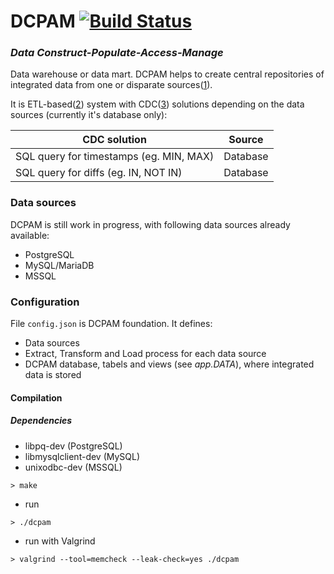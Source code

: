# DCPAM [![Build Status](https://travis-ci.org/OrionExplorer/dcpam.svg?branch=master)](https://travis-ci.org/OrionExplorer/dcpam)
### _Data Construct-Populate-Access-Manage_
Data warehouse or data mart.
DCPAM helps to create central repositories of integrated data from one or disparate sources([1]).

It is ETL-based([2]) system with CDC([3]) solutions depending on the data sources (currently it's database only):

| CDC solution                            | Source        |
|-----------------------------------------|:-------------:| 
| SQL query for timestamps (eg. MIN, MAX) | Database      |
| SQL query for diffs (eg. IN, NOT IN)    | Database      |


### Data sources
DCPAM is still work in progress, with following data sources already available:
* PostgreSQL
* MySQL/MariaDB
* MSSQL

### Configuration
File `config.json` is DCPAM foundation. It defines:
* Data sources
* Extract, Transform and Load process for each data source
* DCPAM database, tabels and views (see _app.DATA_), where integrated data is stored


#### Compilation
##### Dependencies
- libpq-dev (PostgreSQL)
- libmysqlclient-dev (MySQL)
- unixodbc-dev (MSSQL)

```
> make
```
- run
```
> ./dcpam
```
- run with Valgrind
```
> valgrind --tool=memcheck --leak-check=yes ./dcpam
```

[1]: https://en.wikipedia.org/wiki/Data_warehouse
[2]: https://en.wikipedia.org/wiki/Extract,_transform,_load
[3]: https://en.wikipedia.org/wiki/Change_data_capture
